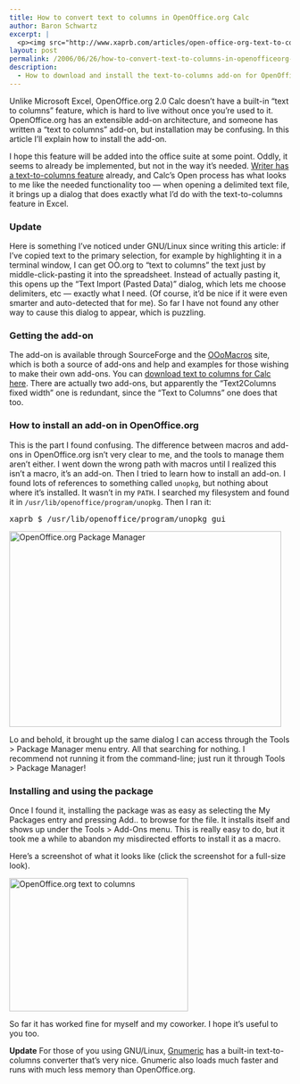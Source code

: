 ```yaml
---
title: How to convert text to columns in OpenOffice.org Calc
author: Baron Schwartz
excerpt: |
  <p><img src="http://www.xaprb.com/articles/open-office-org-text-to-columns-thumbnail.png" width="161" height="120" alt="Preview" style="float:right; margin-left:10px" />Unlike Microsoft Excel, OpenOffice.org 2.0 Calc doesn't have a built-in "text to columns" feature, which is hard to live without once you're used to it.  OpenOffice.org has an extensible add-on architecture, and someone has written a "text to columns" add-on, but installation may be confusing.  In this article I'll explain how to install the add-on.</p>
layout: post
permalink: /2006/06/26/how-to-convert-text-to-columns-in-openofficeorg-calc/
description:
  - How to download and install the text-to-columns add-on for OpenOffice.org Calc.
---
```

Unlike Microsoft Excel, OpenOffice.org 2.0 Calc doesn&#8217;t have a built-in &#8220;text to columns&#8221; feature, which is hard to live without once you&#8217;re used to it. OpenOffice.org has an extensible add-on architecture, and someone has written a &#8220;text to columns&#8221; add-on, but installation may be confusing. In this article I&#8217;ll explain how to install the add-on.

I hope this feature will be added into the office suite at some point. Oddly, it seems to already be implemented, but not in the way it&#8217;s needed. [Writer has a text-to-columns feature][1] already, and Calc&#8217;s Open process has what looks to me like the needed functionality too &#8212; when opening a delimited text file, it brings up a dialog that does exactly what I&#8217;d do with the text-to-columns feature in Excel.

### Update

Here is something I&#8217;ve noticed under GNU/Linux since writing this article: if I&#8217;ve copied text to the primary selection, for example by highlighting it in a terminal window, I can get OO.org to &#8220;text to columns&#8221; the text just by middle-click-pasting it into the spreadsheet. Instead of actually pasting it, this opens up the &#8220;Text Import (Pasted Data)&#8221; dialog, which lets me choose delimiters, etc &#8212; exactly what I need. (Of course, it&#8217;d be nice if it were even smarter and auto-detected that for me). So far I have not found any other way to cause this dialog to appear, which is puzzling.

### Getting the add-on

The add-on is available through SourceForge and the [OOoMacros][2] site, which is both a source of add-ons and help and examples for those wishing to make their own add-ons. You can [download text to columns for Calc here][3]. There are actually two add-ons, but apparently the &#8220;Text2Columns fixed width&#8221; one is redundant, since the &#8220;Text to Columns&#8221; one does that too.

### How to install an add-on in OpenOffice.org

This is the part I found confusing. The difference between macros and add-ons in OpenOffice.org isn&#8217;t very clear to me, and the tools to manage them aren&#8217;t either. I went down the wrong path with macros until I realized this isn&#8217;t a macro, it&#8217;s an add-on. Then I tried to learn how to install an add-on. I found lots of references to something called `unopkg`, but nothing about where it&#8217;s installed. It wasn&#8217;t in my `PATH`. I searched my filesystem and found it in `/usr/lib/openoffice/program/unopkg`. Then I ran it:

<pre>xaprb $ /usr/lib/openoffice/program/unopkg gui</pre>

<p class="center">
  <img src="/articles/open-office-org-package-manager.png" width="487" height="351" alt="OpenOffice.org Package Manager" />
</p>

Lo and behold, it brought up the same dialog I can access through the Tools > Package Manager menu entry. All that searching for nothing. I recommend not running it from the command-line; just run it through Tools > Package Manager!

### Installing and using the package

Once I found it, installing the package was as easy as selecting the My Packages entry and pressing Add.. to browse for the file. It installs itself and shows up under the Tools > Add-Ons menu. This is really easy to do, but it took me a while to abandon my misdirected efforts to install it as a macro.

Here&#8217;s a screenshot of what it looks like (click the screenshot for a full-size look).

<p class="center">
  <a href="/articles/open-office-org-text-to-columns.png"><img src="/articles/open-office-org-text-to-columns-preview.png" width="320" height="239" alt="OpenOffice.org text to columns" /></a>
</p>

So far it has worked fine for myself and my coworker. I hope it&#8217;s useful to you too.

**Update** For those of you using GNU/Linux, [Gnumeric][4] has a built-in text-to-columns converter that&#8217;s very nice. Gnumeric also loads much faster and runs with much less memory than OpenOffice.org.

 [1]: http://openoffice.blogs.com/openoffice/2006/06/converting_text.html
 [2]: http://www.ooomacros.org/
 [3]: http://sourceforge.net/project/showfiles.php?group_id=87718&#038;package_id=104183
 [4]: http://www.gnome.org/projects/gnumeric/